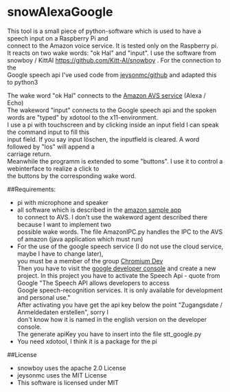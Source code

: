 # snowAlexaGoogle
This tool is a small piece of python-software which is used to have a speech input on a Raspberry Pi and  
connect to the Amazon voice service. It is tested only on the Raspberry pi.  
It reacts on two wake words: "ok Hal" and "input". I use the software from snowboy / KittAI
https://github.com/Kitt-AI/snowboy . For the connection to the  
Google speech api I've used code from [jeysonmc/github](https://github.com/jeysonmc/python-google-speech-scripts) 
and adapted this to python3  
 
The wake word "ok Hal" connects to the [Amazon AVS service](https://github.com/alexa/alexa-avs-sample-app) (Alexa / Echo)  
The wakeword  "input" connects to the Google speech api and the spoken words are "typed" by xdotool to the x11-environment.  
I use a pi with touchscreen and by clicking inside an input field I can speak the command input to fill this  
input field. If you say input löschen, the inputfield is cleared. A word followed by "los" will append a  
carriage return.  
Meanwhile the programm is extended to some "buttons". I use it to control a webinterface to realize a click to  
the buttons by the corresponding wake word. 

##Requirements:
* pi with microphone and speaker
* all software which is described in the [amazon sample app](https://github.com/alexa/alexa-avs-sample-app/wiki/Raspberry-Pi)  
to connect to AVS. I don't use the wakeword agent described there because I want to implement two  
possible wake words. The file AmazonIPC.py handles the IPC to the AVS of amazon (java application which must run) 
* For the use of the google speech service (I do not use the cloud service, maybe I have to change later),  
you must be a member of the group [Chromium Dev](https://groups.google.com/a/chromium.org/forum/?fromgroups#!forum/chromium-dev)  
Then you have to visit the [google developer console](https://console.cloud.google.com/) and create a new project. 
In this project you have to activate the Speech Api - quote from Google "The Speech API allows developers to access  
Google speech-recognition services. It is only available for development and personal use."   
After activating you have get the api key below the point "Zugangsdate / Anmeldedaten erstellen", sorry I  
don't know how it is named in the english version on the developer console.  
The generate apiKey you have to insert into the file stt_google.py
* You need xdotool, I think it is a package for the pi

##License 
* snowboy uses the apache 2.0 License
* jeysonmc uses the MIT License
* This software is licensed under MIT
 


